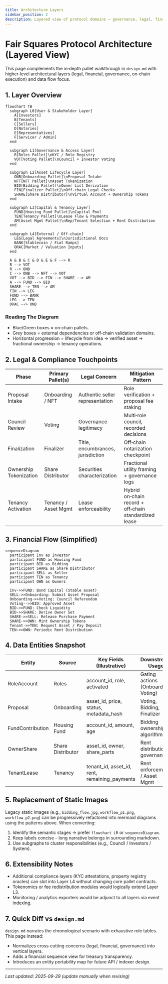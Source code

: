 ```yaml
---
title: Architecture Layers
sidebar_position: 2
description: Layered view of protocol domains – governance, legal, financial & on-chain execution.
---
```


# Fair Squares Protocol Architecture (Layered View)

This page complements the in‑depth pallet walkthrough in `design.md` with higher‑level architectural layers (legal, financial, governance, on‑chain execution) and data flow focus.

## 1. Layer Overview

```mermaid
flowchart TB
  subgraph L0[User & Stakeholder Layer]
    A[Investors]
    B[Tenants]
    C[Sellers]
    D[Notaries]
    E[Representatives]
    F[Servicer / Admin]
  end

  subgraph L1[Governance & Access Layer]
    R[Roles Pallet]\nKYC / Role Registry
    VOT[Voting Pallet]\nCouncil + Investor Voting
  end

  subgraph L2[Asset Lifecycle Layer]
    ONB[Onboarding Pallet]\nProposal Intake
    NFT[NFT Pallet]\nAsset Tokenization
    BID[Bidding Pallet]\nOwner List Derivation
    FIN[Finalizer Pallet]\nOff‑chain Legal Checks
    SHARE[Share Distributor]\nVirtual Account + Ownership Tokens
  end

  subgraph L3[Capital & Tenancy Layer]
    FUND[Housing Fund Pallet]\nCapital Pool
    TEN[Tenancy Pallet]\nLease Flow & Payments
    AM[Asset Mgmt Pallet]\nRep/Tenant Selection + Rent Distribution
  end

  subgraph L4[External / Off-chain]
    LEG[Legal Agreements]\nJurisdictional Docs
    BANK[Stablecoin / Fiat Ramps]
    ORAC[Market / Valuation Inputs]
  end

  A & B & C & D & E & F --> R
  R --> VOT
  R --> ONB
  C --> ONB --> NFT --> VOT
  VOT --> BID --> FIN --> SHARE --> AM
  A --> FUND --> BID
  SHARE --> TEN --> AM
  FIN --> LEG
  FUND --> BANK
  LEG --> TEN
  ORAC --> ONB
```

### Reading The Diagram
- Blue/Green boxes = on‑chain pallets.
- Grey boxes = external dependencies or off‑chain validation domains.
- Horizontal progression = lifecycle from idea → verified asset → fractional ownership → tenancy operations.

## 2. Legal & Compliance Touchpoints

| Phase | Primary Pallet(s) | Legal Concern | Mitigation Pattern |
|-------|-------------------|---------------|--------------------|
| Proposal Intake | Onboarding / NFT | Authentic seller representation | Role verification + proposal fee staking |
| Council Review | Voting | Governance legitimacy | Multi‑role council, recorded decisions |
| Finalization | Finalizer | Title, encumbrances, jurisdiction | Off‑chain notarization checkpoint |
| Ownership Tokenization | Share Distributor | Securities characterization | Fractional utility framing + governance logs |
| Tenancy Activation | Tenancy / Asset Mgmt | Lease enforceability | Hybrid on‑chain record + off‑chain standardized lease |

## 3. Financial Flow (Simplified)

```mermaid
sequenceDiagram
  participant Inv as Investor
  participant FUND as Housing Fund
  participant BID as Bidding
  participant SHARE as Share Distributor
  participant SELL as Seller
  participant TEN as Tenancy
  participant OWN as Owners

  Inv->>FUND: Bond Capital (Stable asset)
  SELL->>Onboarding: Submit Asset Proposal
  Onboarding->>Voting: Council Referendum
  Voting-->>BID: Approved Asset
  BID->>FUND: Check Liquidity
  BID->>SHARE: Derive Owner Set
  SHARE->>SELL: Release Purchase Payment
  SHARE->>OWN: Mint Ownership Tokens
  Tenant->>TEN: Request Asset / Pay Deposit
  TEN->>OWN: Periodic Rent Distribution
```

## 4. Data Entities Snapshot

| Entity | Source | Key Fields (Illustrative) | Downstream Usage |
|--------|--------|---------------------------|------------------|
| RoleAccount | Roles | account_id, role, activated | Gating actions (Onboarding, Voting) |
| Proposal | Onboarding | asset_id, price, status, metadata_hash | Voting, Bidding, Finalizer |
| FundContribution | Housing Fund | account_id, amount, age | Bidding ownership algorithm |
| OwnerShare | Share Distributor | asset_id, owner, share_parts | Rent distribution, governance |
| TenantLease | Tenancy | tenant_id, asset_id, rent, remaining_payments | Rent enforcement / Asset Mgmt |

## 5. Replacement of Static Images

Legacy static images (e.g., `bidding_flow.jpg`, `workflow_p1.png`, `workflow_p2.png`) can be progressively refactored into mermaid diagrams using the patterns above. When converting:
1. Identify the semantic stages → prefer `flowchart LR` or `sequenceDiagram`.
2. Keep labels concise – long narrative belongs in surrounding markdown.
3. Use subgraphs to cluster responsibilities (e.g., Council / Investors / System).

## 6. Extensibility Notes
- Additional compliance layers (KYC attestations, property registry oracles) can slot into Layer L4 without changing core pallet contracts.
- Tokenomics or fee redistribution modules would logically extend Layer L3.
- Monitoring / analytics exporters would be adjunct to all layers via event indexing.

## 7. Quick Diff vs `design.md`
`design.md` narrates the chronological scenario with exhaustive role tables. This page instead:
- Normalizes cross‑cutting concerns (legal, financial, governance) into vertical layers.
- Adds a financial sequence view for treasury transparency.
- Introduces an entity portability map for future API / indexer design.

---
_Last updated: 2025-09-29 (update manually when revising)_
